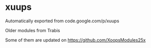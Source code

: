 # xuups
Automatically exported from code.google.com/p/xuups

Older modules from Trabis

Some of them are updated on https://github.com/XoopsModules25x
